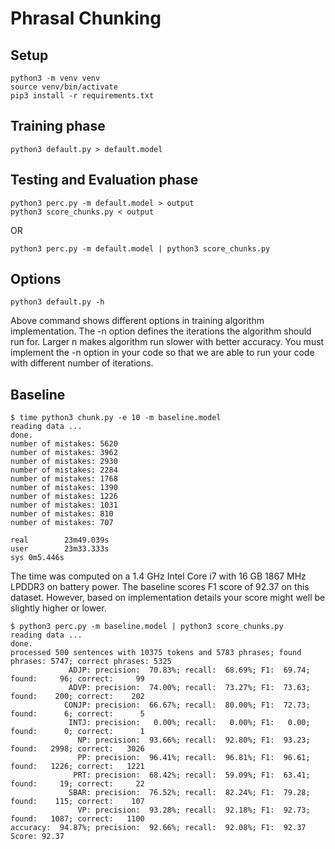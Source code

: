 
# Phrasal Chunking

## Setup

    python3 -m venv venv
    source venv/bin/activate
    pip3 install -r requirements.txt

## Training phase

    python3 default.py > default.model

## Testing and Evaluation phase

    python3 perc.py -m default.model > output
    python3 score_chunks.py < output

OR

    python3 perc.py -m default.model | python3 score_chunks.py

## Options

    python3 default.py -h

Above command shows different options in training
algorithm implementation.  The -n option defines the iterations the algorithm should run for.
Larger n makes algorithm run slower with better accuracy. You must
implement the -n option in your code so that we are able to run
your code with different number of iterations.

## Baseline

    $ time python3 chunk.py -e 10 -m baseline.model
    reading data ...
    done.
    number of mistakes: 5620
    number of mistakes: 3962
    number of mistakes: 2930
    number of mistakes: 2284
    number of mistakes: 1768
    number of mistakes: 1390
    number of mistakes: 1226
    number of mistakes: 1031
    number of mistakes: 810
    number of mistakes: 707

    real        23m49.039s
    user        23m33.333s
    sys 0m5.446s

The time was computed on a 1.4 GHz Intel Core i7 with 16 GB 1867
MHz LPDDR3 on battery power. The baseline scores F1 score of 92.37
on this dataset. However, based on implementation details your score
might well be slightly higher or lower.

    $ python3 perc.py -m baseline.model | python3 score_chunks.py 
    reading data ... 
    done.
    processed 500 sentences with 10375 tokens and 5783 phrases; found phrases: 5747; correct phrases: 5325
                 ADJP: precision:  70.83%; recall:  68.69%; F1:  69.74; found:     96; correct:     99  
                 ADVP: precision:  74.00%; recall:  73.27%; F1:  73.63; found:    200; correct:    202 
                CONJP: precision:  66.67%; recall:  80.00%; F1:  72.73; found:      6; correct:      5   
                 INTJ: precision:   0.00%; recall:   0.00%; F1:   0.00; found:      0; correct:      1   
                   NP: precision:  93.66%; recall:  92.80%; F1:  93.23; found:   2998; correct:   3026
                   PP: precision:  96.41%; recall:  96.81%; F1:  96.61; found:   1226; correct:   1221
                  PRT: precision:  68.42%; recall:  59.09%; F1:  63.41; found:     19; correct:     22  
                 SBAR: precision:  76.52%; recall:  82.24%; F1:  79.28; found:    115; correct:    107 
                   VP: precision:  93.28%; recall:  92.18%; F1:  92.73; found:   1087; correct:   1100
    accuracy:  94.87%; precision:  92.66%; recall:  92.08%; F1:  92.37
    Score: 92.37


